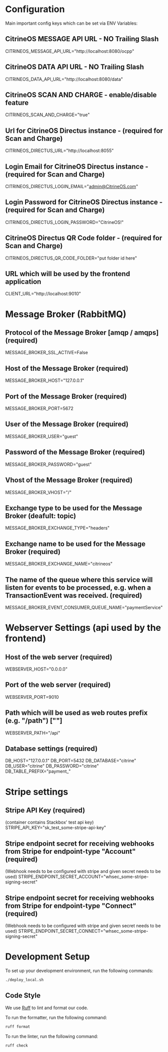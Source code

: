 # Configuration
Main important config keys which can be set via ENV Variables:

## CitrineOS MESSAGE API URL - NO Trailing Slash
CITRINEOS_MESSAGE_API_URL="http://localhost:8080/ocpp"

## CitrineOS DATA API URL - NO Trailing Slash
CITRINEOS_DATA_API_URL="http://localhost:8080/data"

## CitrineOS SCAN AND CHARGE - enable/disable feature
CITRINEOS_SCAN_AND_CHARGE="true"

## Url for CitrineOS Directus instance - (required for Scan and Charge)
CITRINEOS_DIRECTUS_URL="http://localhost:8055"

## Login Email for CitrineOS Directus instance - (required for Scan and Charge)
CITRINEOS_DIRECTUS_LOGIN_EMAIL="admin@CitrineOS.com"

## Login Password for CitrineOS Directus instance - (required for Scan and Charge)
CITRINEOS_DIRECTUS_LOGIN_PASSWORD="CitrineOS!"

## CitrineOS Directus QR Code folder - (required for Scan and Charge)
CITRINEOS_DIRECTUS_QR_CODE_FOLDER="put folder id here"

## URL which will be used by the frontend application
CLIENT_URL="http://localhost:9010"

# Message Broker (RabbitMQ)
## Protocol of the Message Broker [amqp / amqps] (required)
MESSAGE_BROKER_SSL_ACTIVE=False

## Host of the Message Broker (required)
MESSAGE_BROKER_HOST="127.0.0.1"

## Port of the Message Broker (required)
MESSAGE_BROKER_PORT=5672

## User of the Message Broker (required)
MESSAGE_BROKER_USER="guest"

## Password of the Message Broker (required)
MESSAGE_BROKER_PASSWORD="guest"

## Vhost of the Message Broker (required)
MESSAGE_BROKER_VHOST="/"

## Exchange type to be used for the Message Broker (deafult: topic)
MESSAGE_BROKER_EXCHANGE_TYPE="headers"

## Exchange name to be used for the Message Broker (required)
MESSAGE_BROKER_EXCHANGE_NAME="citrineos"

## The name of the queue where this service will listen for events to be processed, e.g. when a TransactionEvent was received. (required)
MESSAGE_BROKER_EVENT_CONSUMER_QUEUE_NAME="paymentService"

# Webserver Settings (api used by the frontend)
## Host of the web server (required)
WEBSERVER_HOST="0.0.0.0"

## Port of the web server (required)
WEBSERVER_PORT=9010

## Path which will be used as web routes prefix (e.g. "/path") [""]
WEBSERVER_PATH="/api"

## Database settings (required)
DB_HOST="127.0.0.1"
DB_PORT=5432
DB_DATABASE="citrine"
DB_USER="citrine"
DB_PASSWORD="citrine"
DB_TABLE_PREFIX="payment_"

# Stripe settings
## Stripe API Key (required)
(container contains Stackbox' test api key)
STRIPE_API_KEY="sk_test_some-stripe-api-key"

## Stripe endpoint secret for receiving webhooks from Stripe for endpoint-type "Account" (required)
(Webhook needs to be configured with stripe and given secret needs to be used)
STRIPE_ENDPOINT_SECRET_ACCOUNT="whsec_some-stripe-signing-secret"

## Stripe endpoint secret for receiving webhooks from Stripe for endpoint-type "Connect" (required)
(Webhook needs to be configured with stripe and given secret needs to be used)
STRIPE_ENDPOINT_SECRET_CONNECT="whsec_some-stripe-signing-secret"

# Development Setup

To set up your development environment, run the following commands:

```bash
./deploy_local.sh
```

## Code Style

We use [Ruff](https://docs.astral.sh/ruff/) to lint and format our code.

To run the formatter, run the following command:
```bash
ruff format
```
To run the linter, run the following command:
```bash
ruff check
```